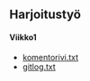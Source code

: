 ## Harjoitustyö
#### Viikko1
* [komentorivi.txt](https://github.com/Codboez/ot-harjoitustyo/blob/master/laskarit/viikko1/komentorivi.txt)
* [gitlog.txt](https://github.com/Codboez/ot-harjoitustyo/blob/master/laskarit/viikko1/gitlog.txt)

